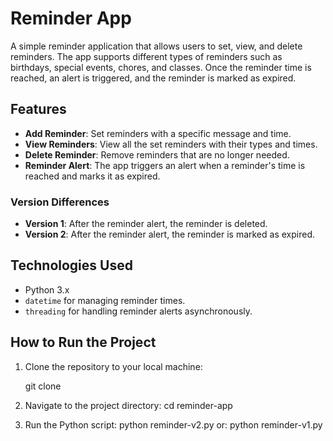 # Reminder App

A simple reminder application that allows users to set, view, and delete reminders. The app supports different types of reminders such as birthdays, special events, chores, and classes. Once the reminder time is reached, an alert is triggered, and the reminder is marked as expired.

## Features

- **Add Reminder**: Set reminders with a specific message and time.
- **View Reminders**: View all the set reminders with their types and times.
- **Delete Reminder**: Remove reminders that are no longer needed.
- **Reminder Alert**: The app triggers an alert when a reminder's time is reached and marks it as expired.

### Version Differences

- **Version 1**: After the reminder alert, the reminder is deleted.
- **Version 2**: After the reminder alert, the reminder is marked as expired.


## Technologies Used

- Python 3.x
- `datetime` for managing reminder times.
- `threading` for handling reminder alerts asynchronously.

## How to Run the Project

1. Clone the repository to your local machine:

   git clone <repository-url>


2. Navigate to the project directory:
    cd reminder-app

3. Run the Python script:
    python reminder-v2.py
    or:
    python reminder-v1.py

